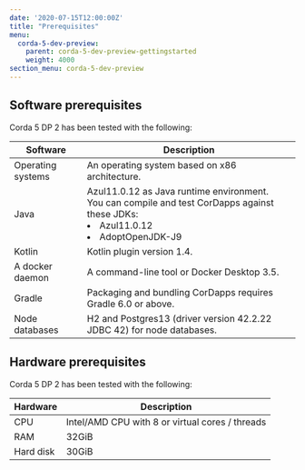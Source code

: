 ```yaml
---
date: '2020-07-15T12:00:00Z'
title: "Prerequisites"
menu:
  corda-5-dev-preview:
    parent: corda-5-dev-preview-gettingstarted
    weight: 4000
section_menu: corda-5-dev-preview
---
```


## Software prerequisites

Corda 5 DP 2 has been tested with the following:

| Software      | Description |
| ----------- | ----------- |
| Operating systems      | An operating system based on x86 architecture.      |
| Java   | Azul11.0.12 as Java runtime environment.<br>You can compile and test CorDapps against these JDKs:<li> Azul11.0.12</li> <li> AdoptOpenJDK-J9</li>   |
| Kotlin    | Kotlin plugin version 1.4.    |
| A docker daemon    | A command-line tool or Docker Desktop 3.5.    |
| Gradle    | Packaging and bundling CorDapps requires Gradle 6.0 or above.    |
| Node databases    | H2 and Postgres13 (driver version 42.2.22 JDBC 42) for node databases.  |

## Hardware prerequisites

Corda 5 DP 2 has been tested with the following:

| Hardware      | Description |
| ----------- | ----------- |
| CPU      | Intel/AMD CPU with 8 or virtual cores / threads      |
| RAM   | 32GiB         |
| Hard disk   | 30GiB        |
